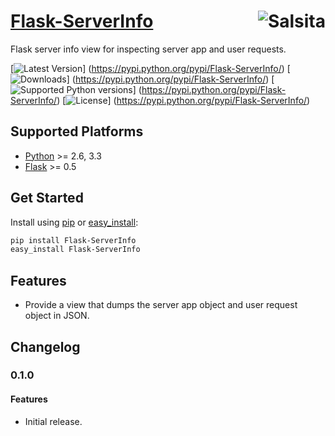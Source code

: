 # [Flask-ServerInfo](https://github.com/salsita/flask-serverinfo) <a href='https://github.com/salsita'><img align='right' title='Salsita' src='https://www.google.com/a/cpanel/salsitasoft.com/images/logo.gif?alpha=1' /></a>

Flask server info view for inspecting server app and user requests.

[![Latest Version](https://pypip.in/version/Flask-ServerInfo/badge.svg)]
(https://pypi.python.org/pypi/Flask-ServerInfo/)
[![Downloads](https://pypip.in/download/Flask-ServerInfo/badge.svg)]
(https://pypi.python.org/pypi/Flask-ServerInfo/)
[![Supported Python versions](https://pypip.in/py_versions/Flask-ServerInfo/badge.svg)]
(https://pypi.python.org/pypi/Flask-ServerInfo/)
[![License](https://pypip.in/license/Flask-ServerInfo/badge.svg)]
(https://pypi.python.org/pypi/Flask-ServerInfo/)


## Supported Platforms

* [Python](http://www.python.org/) >= 2.6, 3.3
* [Flask](http://flask.pocoo.org/) >= 0.5


## Get Started

Install using [pip](https://pip.pypa.io/) or [easy_install](http://pythonhosted.org/setuptools/easy_install.html):
```bash
pip install Flask-ServerInfo
easy_install Flask-ServerInfo
```

## Features

- Provide a view that dumps the server app object and user request object in JSON.


## Changelog

### 0.1.0

#### Features

- Initial release.
